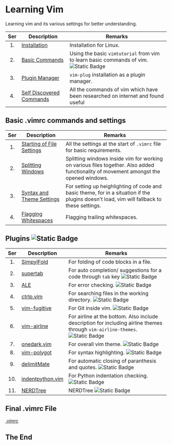 # Learning Vim

Learning vim and its various settings for better understanding.

|Ser|Description|Remarks|
|:-:|-----------|-------|
|1.| [Installation](installation.md) | Installation for Linux. |
|2.| [Basic Commands](basic-commands.md) | Using the basic `vimtutorial` from vim to learn basic commands of vim. ![Static Badge](https://img.shields.io/badge/Status-Incomplete-red?link=Working) |
|3.| [Plugin Manager](plugin-manager.md) | `vim-plug` installation as a plugin manager. |
|4.| [Self Discovered Commands](self-discovered-commands.md)| All the commands of vim which have been researched on internet and found useful |

## Basic .vimrc commands and settings

|Ser|Description|Remarks|
|:-:|-----------|-------|
|1.| [Starting of File Settings](basic-settings/starting-of-file-settings.md) | All the settings at the start of `.vimrc` file for basic requirements. |
|2.| [Splitting Windows](basic-settings/splitting-windows.md) | Splitting windows inside vim for working on various files together. Also added functionality of movement amongst the opened windows. |
|3.| [Syntax and Theme Settings](basic-settings/syntax-and-theme-settings.md) | For setting up heighlighting of code and basic theme, for in a situation if the plugins doesn't load, vim will fallback to these settings. |
|4.| [Flagging Whitespaces](basic-settings/flagging-whitespaces.md) | Flagging trailing whitespaces. |

## Plugins ![Static Badge](https://img.shields.io/badge/Status-Incomplete-red?link=Working)

|Ser|Description|Remarks|
|:-:|-----------|-------|
|1.| [SimpylFold](plugins/simpylfold.md) | For folding of code blocks in a file. |
|2.| [supertab](plugins/supertab.md) | For auto completion/ suggestions for a code through `tab` key ![Static Badge](https://img.shields.io/badge/Status-Incomplete-red?link=Working) |
|3.| [ALE](plugins/ale.md) | For error checking. ![Static Badge](https://img.shields.io/badge/Status-Incomplete-red?link=Working) |
|4.| [ctrlp.vim](plugins/ctrlp-vim.md) | For searching files in the working directory. ![Static Badge](https://img.shields.io/badge/Status-Incomplete-red?link=Working) |
|5.| [vim-fugitive](plugins/vim-fugitive.md) | For Git inside vim. ![Static Badge](https://img.shields.io/badge/Status-Incomplete-red?link=Working) |
|6.| [vim-airline](plugins/vim-airline.md) | For airline at the bottom. Also include description for including airline themes through `vim-airline-themes`. ![Static Badge](https://img.shields.io/badge/Status-Incomplete-red?link=Working) |
|7.| [onedark.vim](plugins/onedark-vim.md) | For overall vim theme. ![Static Badge](https://img.shields.io/badge/Status-Incomplete-red?link=Working) |
|8.| [vim-polygot](plugins/vim-polygot.md) | For syntax highlighting. ![Static Badge](https://img.shields.io/badge/Status-Incomplete-red?link=Working) |
|9.| [delimitMate](plugins/delimit-mate.md) | For automatic closing of paranthesis and quotes. ![Static Badge](https://img.shields.io/badge/Status-Incomplete-red?link=Working) |
|10.| [indentpython.vim](plugins/indentpython-vim.md) | For Python indentation checking. ![Static Badge](https://img.shields.io/badge/Status-Incomplete-red?link=Working) |
|11.| [NERDTree](plugins/nerdtree.md) | NERDTree ![Static Badge](https://img.shields.io/badge/Status-Incomplete-red?link=Working) |

## Final .vimrc File

[.vimrc](.vimrc)

## The End
